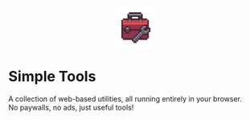 <p align="center">
  <img src="public/logo.png" alt="Simply Tools Logo" height="80">
</p>

# Simple Tools

A collection of web-based utilities, all running entirely in your browser.  
No paywalls, no ads, just useful tools!
